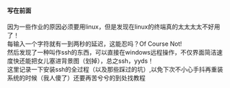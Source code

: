 #### 写在前面

因为一些作业的原因必须要用linux，但是发现在linux的终端真的太太太太不好用了！   
每输入一个字符就有一到两秒的延迟，这能忍吗？Of Course Not!   
然后发现了一种叫作ssh的东西，可以直接在windows远程操作，不仅界面简洁速度快还能把女儿塞进背景图（划掉），总之ssh，yyds！   
这里记录一下安装ssh的全过程（以及那些踩过的坑）,以免下次不小心手抖再重装系统的时候（我人傻了）还要再苦兮兮的到处找教程   



